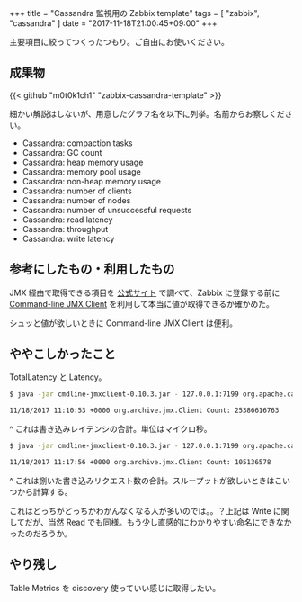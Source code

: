 +++
title = "Cassandra 監視用の Zabbix template"
tags = [ "zabbix", "cassandra" ]
date = "2017-11-18T21:00:45+09:00"
+++

主要項目に絞ってつくったつもり。ご自由にお使いください。

<!--more-->

## 成果物

{{< github "m0t0k1ch1" "zabbix-cassandra-template" >}}

細かい解説はしないが、用意したグラフ名を以下に列挙。名前からお察しください。

- Cassandra: compaction tasks
- Cassandra: GC count
- Cassandra: heap memory usage
- Cassandra: memory pool usage
- Cassandra: non-heap memory usage
- Cassandra: number of clients
- Cassandra: number of nodes
- Cassandra: number of unsuccessful requests
- Cassandra: read latency
- Cassandra: throughput
- Cassandra: write latency

## 参考にしたもの・利用したもの

JMX 経由で取得できる項目を [公式サイト](http://cassandra.apache.org/doc/latest/operating/metrics.html) で調べて、Zabbix に登録する前に [Command-line JMX Client](http://crawler.archive.org/cmdline-jmxclient) を利用して本当に値が取得できるか確かめた。

シュッと値が欲しいときに Command-line JMX Client は便利。

## ややこしかったこと

TotalLatency と Latency。

``` sh
$ java -jar cmdline-jmxclient-0.10.3.jar - 127.0.0.1:7199 org.apache.cassandra.metrics:type=ClientRequest,scope=Write,name=TotalLatency Count
```

``` txt
11/18/2017 11:10:53 +0000 org.archive.jmx.Client Count: 25386616763
```

^ これは書き込みレイテンシの合計。単位はマイクロ秒。

``` sh
$ java -jar cmdline-jmxclient-0.10.3.jar - 127.0.0.1:7199 org.apache.cassandra.metrics:type=ClientRequest,scope=Write,name=Latency Count
```

``` txt
11/18/2017 11:17:56 +0000 org.archive.jmx.Client Count: 105136578
```

^ これは捌いた書き込みリクエスト数の合計。スループットが欲しいときはこいつから計算する。

これはどっちがどっちかわかんなくなる人が多いのでは。。？上記は Write に関してだが、当然 Read でも同様。もう少し直感的にわかりやすい命名にできなかったのだろうか。

## やり残し

Table Metrics を discovery 使っていい感じに取得したい。
